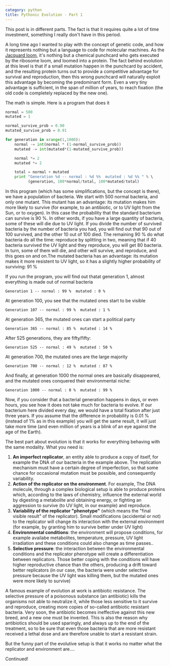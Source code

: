 ```yaml
---
category: python
title: Pythonic Evolution - Part 1
---
```


This post is in different parts. The fact is that it requires quite a
lot of time investment, something I really don\'t have in this period.

A long time ago I wanted to play with the concept of genetic code, and
how it represents nothing but a language to code for molecular machines.
As the [Jacquard loom](http://en.wikipedia.org/wiki/Jacquard_loom),
it\'s nothing but a chemical punchcard who gets executed by the ribosome
loom, and loomed into a protein. The fact behind evolution at this level
is that if a small mutation happen in the punchcard by accident, and the
resulting protein turns out to provide a competitive advantage for
survival and reproduction, then this wrong punchcard will naturally
exploit this advantage by becoming the predominant form. Even a very
tiny advantage is sufficient, in the span of million of years, to reach
fixation (the old code is completely replaced by the new one).

The math is simple. Here is a program that does it

```python
normal = 500
mutated = 1

normal_survive_prob = 0.90
mutated_survive_prob = 0.91

for generation in xrange(1,1000):
    normal -= int(normal * (1-normal_survive_prob))
    mutated -= int(mutated*(1-mutated_survive_prob))

    normal *= 2
    mutated *= 2

    total = normal + mutated
    print "Generation %d -- normal : %d %%  mutated : %d %% " % \ 
          (generation, 100*normal/total, 100*mutated/total)
```

In this program (which has some simplifications, but the concept is
there), we have a population of bacteria. We start with 500 normal
bacteria, and only one mutant. This mutant has an advantage: its
mutation makes him more likely to survive (for example, to an
antibiotic, or to UV light from the Sun, or to oxygen). In this case the
probability that the standard bacterium can survive is 90 %. In other
words, if you have a large quantity of bacteria, some of these will die
due to UV light. If you divide the number of survived bacteria by the
number of bacteria you had, you will find out that 90 out of 100
survived, and the other 10 out of 100 died. The remaining 90 % do what
bacteria do all the time: reproduce by splitting in two, meaning that if
40 bacteria survived the UV light and they reproduce, you will get 80
bacteria. In turn, some of them will die, and other will survive, and
reproduce, and this goes on and on.The mutated bacteria has an
advantage: its mutation makes it more resistent to UV light, so it has a
slightly higher probability of surviving: 91 %

If you run the program, you will find out thatat generation 1, almost
everything is made out of normal bacteria

```
Generation 1 -- normal : 99 %  mutated : 0 %
```

At generation 100, you see that the mutated ones start to be visible

```
Generation 107 -- normal : 99 %  mutated : 1 %
```

At generation 365, the mutated ones can start a political party

```
Generation 365 -- normal : 85 %  mutated : 14 %
```

After 525 generations, they are fifty/fifty:

```
Generation 525 -- normal : 49 %  mutated : 50 %
```

At generation 700, the mutated ones are the large majority

```
Generation 700 -- normal : 12 %  mutated : 87 %
```

And finally, at generation 1000 the normal ones are basically
disappeared, and the mutated ones conquered their environmental niche:

```
Generation 1000 -- normal : 0 %  mutated : 99 %
```

Now, if you consider that a bacterial generation happens in days, or
even hours, you see how it does not take much for bacteria to evolve. If
our bacterium here divided every day, we would have a total fixation
after just three years. If you assume that the difference in probability
is 0.01 % (instead of 1% as in this example) you will get the same
result, it will just take more time (and even million of years is a
blink of an eye against the age of the Earth).

The best part about evolution is that it works for everything behaving
with the same modality. What you need is:

1.  **An imperfect replicator**, an entity able to produce a copy of
    itself, for example the DNA of our bacteria in the example above.
    The replication mechanism must have a certain degree of
    imperfection, so that some chance for occasional mutation must be
    possible, and consequently variability.
2.  **Action of the replicator on the environment**. For example, The
    DNA molecule, through a complex biological setup is able to produce
    proteins which, according to the laws of chemistry, influence the
    external world by digesting a metabolite and obtaining energy, or
    fighting an aggression to survive (to UV light, in our example) and
    reproduce.
3.  **Variability of the replicator \"phenotype\"** (which means the
    \"final visible result\" of the replicator). Small modifications
    (accidental or not) to the replicator will change its interaction
    with the external environment (for example, by granting him to
    survive better under UV light)
4.  **Environmental conditions**: the environment will propose
    conditions, for example availabe metabolites, temperature, pressure,
    UV light irradiation and these conditions could also change as time
    passes..
5.  **Selective pressure**: the interaction between the environmental
    conditions and the replicator phenotype will create a
    differentiation between replicators. Those better coping with the
    conditions will have higher reproductive chance than the others,
    producing a drift toward better replicators (in our case, the
    bacteria were under selective pressure because the UV light was
    killing them, but the mutated ones were more likely to survive)

A famous example of evolution at work is antibiotic resistance. The
selective pressure of a poisonous substance (an antibiotic) kills the
organisms not able to neutralize it, while those less sensitive to it
survive and reproduce, creating more copies of so-called antibiotic
resistant bacteria. Very soon, the antibiotic becomes ineffective
against this new breed, and a new one must be invented. This is also the
reason why antibiotics should be used sparingly, and always up to the
end of the treatment, so to be sure that even those bacteria that are
more resistant received a lethal dose and are therefore unable to start
a resistant strain.

But the funny part of the evolutive setup is that it works no matter
what the replicator and environment are\....

Continued!
